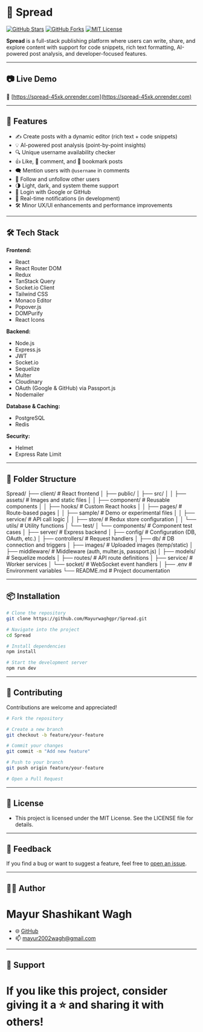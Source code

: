 # 📰 Spread

[![GitHub Stars](https://img.shields.io/github/stars/Mayurwaghgpr/Spread?style=social)](https://github.com/Mayurwaghgpr/Spread/stargazers)
[![GitHub Forks](https://img.shields.io/github/forks/Mayurwaghgpr/Spread?style=social)](https://github.com/Mayurwaghgpr/Spread/network/members)
[![MIT License](https://img.shields.io/github/license/Mayurwaghgpr/Spread)](LICENSE)

**Spread** is a full-stack publishing platform where users can write, share, and explore content with support for code snippets, rich text formatting, AI-powered post analysis, and developer-focused features.

---

## 📷 Live Demo

🔗 [https://spread-45xk.onrender.com](https://spread-45xk.onrender.com)

---

## 🚀 Features

- ✍️ Create posts with a dynamic editor (rich text + code snippets)
- 💡 AI-powered post analysis (point-by-point insights)
- 🔍 Unique username availability checker
- 👍 Like, 💬 comment, and 🔖 bookmark posts
- 🗨️ Mention users with `@username` in comments
- 👥 Follow and unfollow other users
- 🌗 Light, dark, and system theme support
- 🔐 Login with Google or GitHub
- 🔔 Real-time notifications (in development)
- 🛠️ Minor UX/UI enhancements and performance improvements

---

## 🛠️ Tech Stack

**Frontend:**

- React
- React Router DOM
- Redux
- TanStack Query
- Socket.io Client
- Tailwind CSS
- Monaco Editor
- Popover.js
- DOMPurify
- React Icons

**Backend:**

- Node.js
- Express.js
- JWT
- Socket.io
- Sequelize
- Multer
- Cloudinary
- OAuth (Google & GitHub) via Passport.js
- Nodemailer

**Database & Caching:**

- PostgreSQL
- Redis

**Security:**

- Helmet
- Express Rate Limit

---
## 📂 Folder Structure
Spread/
├── client/ # React frontend
│ ├── public/
│ ├── src/
│ │ ├── assets/ # Images and static files
│ │ ├── component/ # Reusable components
│ │ ├── hooks/ # Custom React hooks
│ │ ├── pages/ # Route-based pages
│ │ ├── sample/ # Demo or experimental files
│ │ ├── service/ # API call logic
│ │ ├── store/ # Redux store configuration
│ │ └── utils/ # Utility functions
│ └── test/
│ └── components/ # Component test cases
│
├── server/ # Express backend
│ ├── config/ # Configuration (DB, OAuth, etc.)
│ ├── controllers/ # Request handlers
│ ├── db/ # DB connection and triggers
│ ├── images/ # Uploaded images (temp/static)
│ ├── middleware/ # Middleware (auth, multer.js, passport.js)
│ ├── models/ # Sequelize models
│ ├── routes/ # API route definitions
│ ├── service/ # Worker services
│ └── socket/ # WebSocket event handlers
│
├── .env # Environment variables
└── README.md # Project documentation

---
## 📦 Installation

```bash
# Clone the repository
git clone https://github.com/Mayurwaghgpr/Spread.git

# Navigate into the project
cd Spread

# Install dependencies
npm install

# Start the development server
npm run dev
```
---
## 🤝 Contributing
  Contributions are welcome and appreciated!
  ```bash
# Fork the repository

# Create a new branch
git checkout -b feature/your-feature

# Commit your changes
git commit -m "Add new feature"

# Push to your branch
git push origin feature/your-feature

# Open a Pull Request
```
---
## 📄 License
- This project is licensed under the MIT License. See the LICENSE file for details.
---
## 📢 Feedback
If you find a bug or want to suggest a feature, feel free to [open an issue](https://github.com/Mayurwaghgpr/Spread/issues).

---
## 🙋‍♂️ Author
# Mayur Shashikant Wagh
- 🌐 [GitHub](https://github.com/Mayurwaghgpr)
- 📫 mayur2002wagh@gmail.com

---

## 🙌 Support
# If you like this project, consider giving it a ⭐️ and sharing it with others!
